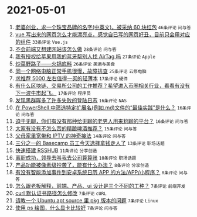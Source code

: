 # 2021-05-01

1. [老婆创业，求一个珠宝品牌的名字(中英文)，被采纳 60 块红包](https://www.v2ex.com/t/774466) `46条评论` `问与答`
1. [vue 写出来的网页怎么才能漂亮点，感觉自已写的网页好丑，目前只会用对应的组件](https://www.v2ex.com/t/774464) `33条评论` `Vue.js`
1. [不会前端又想建网站该怎么做](https://www.v2ex.com/t/774468) `28条评论` `问与答`
1. [我有授权给苹果用我的蓝牙帮别人找 AirTag 吗](https://www.v2ex.com/t/774501) `27条评论` `Apple`
1. [炒菜野路子——火锅底料](https://www.v2ex.com/t/774494) `26条评论` `美酒与美食`
1. [同一个网络电脑正常手机很慢，故障排查](https://www.v2ex.com/t/774471) `25条评论` `云修电脑`
1. [求推荐 5000 左右值得一买的轻薄本](https://www.v2ex.com/t/774549) `17条评论` `硬件`
1. [有什么区块链、交易所公司的工作推荐？希望进入币圈相关行业，看看有没有下一波牛市起飞。](https://www.v2ex.com/t/774516) `17条评论` `程序员`
1. [发现黑群晖多了许多失败的登陆日志](https://www.v2ex.com/t/774485) `16条评论` `NAS`
1. [在 PowerShell 中筛选特定扩展名(例如.md)文件的“最佳实践”是什么？](https://www.v2ex.com/t/774469) `16条评论` `问与答`
1. [迫于无聊，你们有没有那种给无聊的老男人用来尬聊的平台？](https://www.v2ex.com/t/774467) `16条评论` `问与答`
1. [大家有没有不怎么苦的精酿啤酒推荐？](https://www.v2ex.com/t/774496) `15条评论` `问与答`
1. [父母家里宽带和 IPTV 的神奇接法](https://www.v2ex.com/t/774536) `14条评论` `问与答`
1. [三分之一的 Basecamp 员工今天选择拿钱走人了](https://www.v2ex.com/t/774518) `13条评论` `职场话题`
1. [快速搭建 RSSHUB](https://www.v2ex.com/t/774475) `11条评论` `分享创造`
1. [离职成功，领导去叫我去公司算算账](https://www.v2ex.com/t/774535) `10条评论` `职场话题`
1. [产品功能被像素级抄袭了，能有什么办法？](https://www.v2ex.com/t/774550) `8条评论` `分享创造`
1. [有没有智能添加事件到安卓系统日历 APP 的方法/APP/小程序？](https://www.v2ex.com/t/774514) `8条评论` `问与答`
1. [怎么跟老板解释，前端、产品、ui 设计是三个不同的工种？](https://www.v2ex.com/t/774531) `7条评论` `前端开发`
1. [curl 默认证书路径怎么修改](https://www.v2ex.com/t/774479) `7条评论` `cURL`
1. [请教一个 Ubuntu apt source 里 pkg 版本的问题](https://www.v2ex.com/t/774476) `7条评论` `Linux`
1. [使用 ps 绘图，什么显卡比较好](https://www.v2ex.com/t/774472) `7条评论` `问与答`
